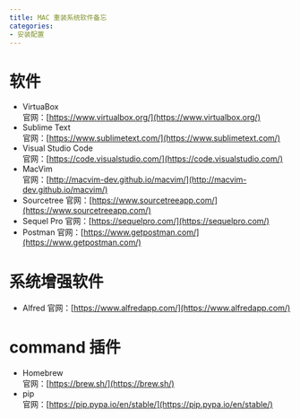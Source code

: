 ```yaml
---
title: MAC 重装系统软件备忘
categories: 
- 安装配置
---
```


# 软件
* VirtuaBox  
官网：[https://www.virtualbox.org/](https://www.virtualbox.org/)
* Sublime Text  
官网：[https://www.sublimetext.com/](https://www.sublimetext.com/)
* Visual Studio Code  
官网：[https://code.visualstudio.com/](https://code.visualstudio.com/)
* MacVim  
官网：[http://macvim-dev.github.io/macvim/](http://macvim-dev.github.io/macvim/)
* Sourcetree
官网：[https://www.sourcetreeapp.com/](https://www.sourcetreeapp.com/)
* Sequel Pro
官网：[https://sequelpro.com/](https://sequelpro.com/)
* Postman
官网：[https://www.getpostman.com/](https://www.getpostman.com/)

# 系统增强软件
* Alfred
官网：[https://www.alfredapp.com/](https://www.alfredapp.com/)

# command 插件
* Homebrew  
官网：[https://brew.sh/](https://brew.sh/)
* pip  
官网：[https://pip.pypa.io/en/stable/](https://pip.pypa.io/en/stable/)